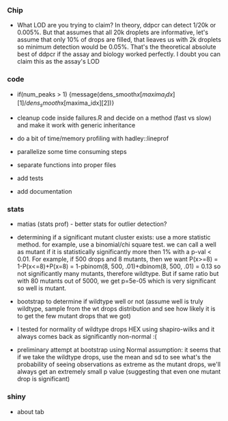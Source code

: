 ### Chip

- What LOD are you trying to claim? In theory, ddpcr can detect 1/20k or 0.005%. But that assumes that all 20k droplets are informative, let's assume that only 10% of drops are filled, that lieaves us with 2k droplets so minimum detection would be 0.05%. That's the theoretical absolute best of ddpcr if the assay and biology worked perfectly. I doubt you can claim this as the assay's LOD


### code

- if(num_peaks > 1) {message(dens_smooth$x[maxima_idx][1]/dens_smooth$x[maxima_idx][2])}

- cleanup code inside failures.R and decide on a method (fast vs slow) and make it work with generic inheritance

- do a bit of time/memory profiling with hadley::lineprof  

- parallelize some time consuming steps

- separate functions into proper files

- add tests

- add documentation



### stats

- matias (stats prof) - better stats for outlier detection?

- determining if a significant mutant cluster exists: use a more statistic method.
for example, use a binomial/chi square test. we can call a well as mutant if it is
statistically significantly more then 1% with a p-val < 0.01. For example, if 500
drops and 8 mutants, then we want P(x>=8) = 1-P(x<=8)+P(x=8) =
1-pbinom(8, 500, .01)+dbinom(8, 500, .01) = 0.13 so not significantly many mutants,
therefore wildtype.  But if same ratio but with 80 mutants out of 5000, we get
p=5e-05 which is very significant so well is mutant.

- bootstrap to determine if wildtype well or not (assume well is truly wildtype,
sample from the wt drops distribution and see how likely it is to get the few mutant
drops that we got)

- I tested for normality of wildtype drops HEX using shapiro-wilks and it always
comes back as significantly non-normal :(

- preliminary attempt at bootstrap using Normal assumption: it seems that if we
take the wildtype drops, use the mean and sd to see what's the probability of
seeing observations as extreme as the mutant drops, we'll always get an extremely
small p value (suggesting that even one mutant drop is significant)


### shiny

- about tab